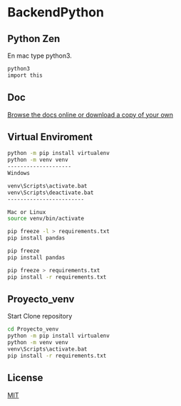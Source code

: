 # BackendPython

## Python Zen

En mac type python3.

```bash
python3
import this
```

## Doc
[Browse the docs online or download a copy of your own](https://www.python.org/doc/)

## Virtual Enviroment
```bash
python -m pip install virtualenv
python -m venv venv
--------------------
Windows

venv\Scripts\activate.bat
venv\Scripts\deactivate.bat
------------------------

Mac or Linux
source venv/bin/activate

pip freeze -l > requirements.txt
pip install pandas

pip freeze
pip install pandas

pip freeze > requirements.txt
pip install -r requirements.txt
```

## Proyecto_venv

Start
Clone repository
```bash
cd Proyecto_venv
python -m pip install virtualenv
python -m venv venv
venv\Scripts\activate.bat
pip install -r requirements.txt

```


## License
[MIT](https://choosealicense.com/licenses/mit/)